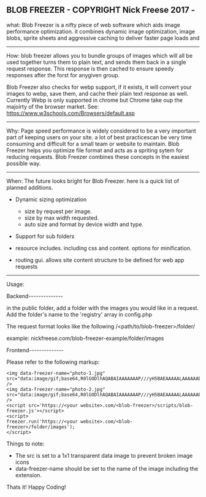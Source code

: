 BLOB FREEZER - COPYRIGHT Nick Freese 2017 -
------------------------------------------------------------------------------------------------------------------

what:  Blob Freezer is a nifty piece of web software which aids image performance optimization.  it combines dynamic image optimization, image blobs, sprite sheets and aggressive caching to deliver faster page loads and 

------------------------------------------------------------------------------------------------------------------

How:  blob freezer allows you to bundle groups of images which will all be used together turns them to plain text, and sends them back in a single request response.  This response is then cached to ensure speedy responses after the forst for anygiven group.

Blob Freezer also checks for webp support, if it exists, it will convert your images to webp, save them, and cache their plain text response as well.  Currently Webp is only supported in chrome but Chrome take oup the majoirty of the browser market. See: https://www.w3schools.com/Browsers/default.asp

------------------------------------------------------------------------------------------------------------------

Why: Page speed performance is widely considered to be a very important part of keeping users on your site.  a lot of best practicescan be very time consuming and difficult for a small team or website to maintain.  Blob Freezer helps you optimize file format and acts as a spriting sytem for reducing requests.  Blob Freezer combines these concepts in the easiest possible way.

------------------------------------------------------------------------------------------------------------------

When:  The future looks bright for Blob Freezer. here is a quick list of planned additions.

- Dynamic sizing optimization
    - size by request per image.
    - size by max width requested.
    - auto size and format by device width and type.
 
- Support for sub folders
- resource includes.  including css and content.  options for minification.
- routing gui. allows site content structure to be defined for web app requests


------------------------------------------------------------------------------------------------------------------

Usage:

Backend--------------

in the public folder, add a folder with the images you would like in a request.
Add the folder's name to the 'registry' array in config.php

The request format looks like the following <your domain>/<path/to/blob-freezer>/folder/<foldername>

example: nickfreese.com/blob-freezer-example/folder/images

Frontend--------------

Please refer to the following markup:

```
<img data-freezer-name="photo-1.jpg" src="data:image/gif;base64,R0lGODlhAQABAIAAAAAAAP///yH5BAEAAAAALAAAAAABAAEAAAIBRAA7" />
<img data-freezer-name="photo-2.jpg" src="data:image/gif;base64,R0lGODlhAQABAIAAAAAAAP///yH5BAEAAAAALAAAAAABAAEAAAIBRAA7" />
<script src='https://<your website>.com/<blob-freezer>/scripts/blob-freezer.js'></script>
<script>
freezer.run('https://<your website>.com/<blob-freezer>/folder/images');
</script>

```

Things to note: 
- The src is set to a 1x1 transparent data image to prevent broken image icons
- data-freezer-name should be set to the name of the image including the extension.


Thats it!  Happy Coding!
